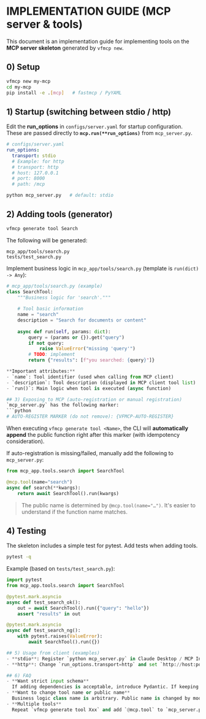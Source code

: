 # IMPLEMENTATION GUIDE (MCP server & tools)

This document is an implementation guide for implementing tools on the **MCP server skeleton** generated by `vfmcp new`.

## 0) Setup
```bash
vfmcp new my-mcp
cd my-mcp
pip install -e .[mcp]   # fastmcp / PyYAML
```

## 1) Startup (switching between stdio / http)
Edit the **run_options** in `configs/server.yaml` for startup configuration.
These are passed directly to **`mcp.run(**run_options)`** from `mcp_server.py`.

```yaml
# configs/server.yaml
run_options:
  transport: stdio
  # Example: for http
  # transport: http
  # host: 127.0.0.1
  # port: 8000
  # path: /mcp
```

```bash
python mcp_server.py   # default: stdio
```

## 2) Adding tools (generator)
```bash
vfmcp generate tool Search
```

The following will be generated:
```
mcp_app/tools/search.py
tests/test_search.py
```

Implement business logic in `mcp_app/tools/search.py` (template is `run(dict) -> Any`):

```python
# mcp_app/tools/search.py (example)
class SearchTool:
    """Business logic for 'search'."""
    
    # Tool basic information
    name = "search"
    description = "Search for documents or content"
    
    async def run(self, params: dict):
        query = (params or {}).get("query")
        if not query:
            raise ValueError("missing 'query'")
        # TODO: implement
        return {"results": [f"you searched: {query}"]}

**Important attributes:**
- `name`: Tool identifier (used when calling from MCP client)
- `description`: Tool description (displayed in MCP client tool list)
- `run()`: Main logic when tool is executed (async function)

## 3) Exposing to MCP (auto-registration or manual registration)
`mcp_server.py` has the following marker:
```python
# AUTO-REGISTER MARKER (do not remove): {VFMCP-AUTO-REGISTER}
```

When executing `vfmcp generate tool <Name>`, the CLI will **automatically append** the public function
right after this marker (with idempotency consideration).

If auto-registration is missing/failed, manually add the following to `mcp_server.py`:

```python
from mcp_app.tools.search import SearchTool

@mcp.tool(name="search")
async def search(**kwargs):
    return await SearchTool().run(kwargs)
```

> The public name is determined by `@mcp.tool(name="…")`. It's easier to understand if the function name matches.

## 4) Testing
The skeleton includes a simple test for pytest. Add tests when adding tools.

```bash
pytest -q
```

Example (based on `tests/test_search.py`):
```python
import pytest
from mcp_app.tools.search import SearchTool

@pytest.mark.asyncio
async def test_search_ok():
    out = await SearchTool().run({"query": "hello"})
    assert "results" in out

@pytest.mark.asyncio
async def test_search_ng():
    with pytest.raises(ValueError):
        await SearchTool().run({})

## 5) Usage from client (examples)
- **stdio**: Register `python mcp_server.py` in Claude Desktop / MCP Inspector "startup command"
- **http**: Change `run_options.transport=http` and set `http://host:port/path` in MCP client remote connection

## 6) FAQ
- **Want strict input schema**  
  If adding dependencies is acceptable, introduce Pydantic. If keeping minimal configuration, manual validation at the beginning of `run()` is also OK.
- **Want to change tool name or public name**  
  Business logic class name is arbitrary. Public name is changed by modifying `@mcp.tool(name="...")`.
- **Multiple tools**  
  Repeat `vfmcp generate tool Xxx` and add `@mcp.tool` to `mcp_server.py` (automatically appended if auto-registration is enabled).
